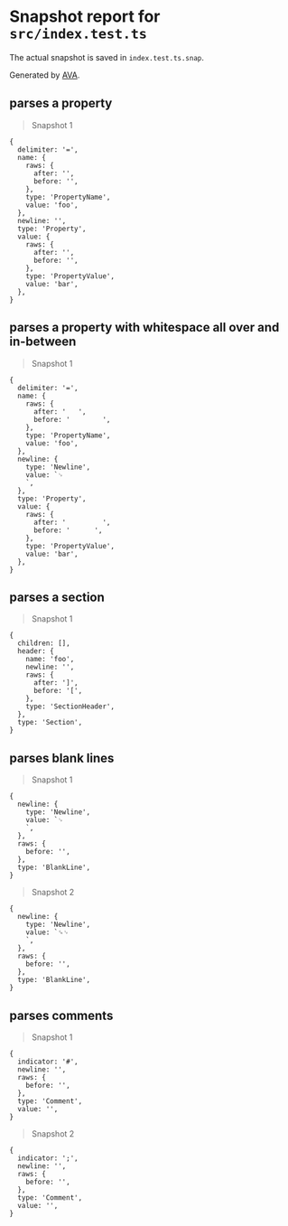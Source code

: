 # Snapshot report for `src/index.test.ts`

The actual snapshot is saved in `index.test.ts.snap`.

Generated by [AVA](https://ava.li).

## parses a property

> Snapshot 1

    {
      delimiter: '=',
      name: {
        raws: {
          after: '',
          before: '',
        },
        type: 'PropertyName',
        value: 'foo',
      },
      newline: '',
      type: 'Property',
      value: {
        raws: {
          after: '',
          before: '',
        },
        type: 'PropertyValue',
        value: 'bar',
      },
    }

## parses a property with whitespace all over and in-between

> Snapshot 1

    {
      delimiter: '=',
      name: {
        raws: {
          after: ' 	 ',
          before: '		   ',
        },
        type: 'PropertyName',
        value: 'foo',
      },
      newline: {
        type: 'Newline',
        value: `␊
        `,
      },
      type: 'Property',
      value: {
        raws: {
          after: '  	   ',
          before: ' 	 ',
        },
        type: 'PropertyValue',
        value: 'bar',
      },
    }

## parses a section

> Snapshot 1

    {
      children: [],
      header: {
        name: 'foo',
        newline: '',
        raws: {
          after: ']',
          before: '[',
        },
        type: 'SectionHeader',
      },
      type: 'Section',
    }

## parses blank lines

> Snapshot 1

    {
      newline: {
        type: 'Newline',
        value: `␊
        `,
      },
      raws: {
        before: '',
      },
      type: 'BlankLine',
    }

> Snapshot 2

    {
      newline: {
        type: 'Newline',
        value: `␍␊
        `,
      },
      raws: {
        before: '',
      },
      type: 'BlankLine',
    }

## parses comments

> Snapshot 1

    {
      indicator: '#',
      newline: '',
      raws: {
        before: '',
      },
      type: 'Comment',
      value: '',
    }

> Snapshot 2

    {
      indicator: ';',
      newline: '',
      raws: {
        before: '',
      },
      type: 'Comment',
      value: '',
    }
